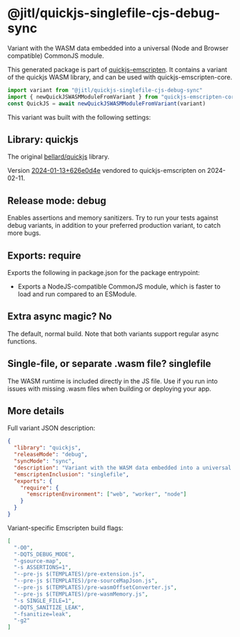 # @jitl/quickjs-singlefile-cjs-debug-sync

Variant with the WASM data embedded into a universal (Node and Browser compatible) CommonJS module.

This generated package is part of [quickjs-emscripten](https://github.com/justjake/quickjs-emscripten).
It contains a variant of the quickjs WASM library, and can be used with quickjs-emscripten-core.

```typescript
import variant from "@jitl/quickjs-singlefile-cjs-debug-sync"
import { newQuickJSWASMModuleFromVariant } from "quickjs-emscripten-core"
const QuickJS = await newQuickJSWASMModuleFromVariant(variant)
```

This variant was built with the following settings:

## Library: quickjs

The original [bellard/quickjs](https://github.com/bellard/quickjs) library.

Version [2024-01-13+626e0d4e](https://github.com/bellard/quickjs/commit/626e0d4e60db2b81a0505fa9c61941e608624e7e) vendored to quickjs-emscripten on 2024-02-11.

## Release mode: debug

Enables assertions and memory sanitizers. Try to run your tests against debug variants, in addition to your preferred production variant, to catch more bugs.

## Exports: require

Exports the following in package.json for the package entrypoint:

- Exports a NodeJS-compatible CommonJS module, which is faster to load and run compared to an ESModule.

## Extra async magic? No

The default, normal build. Note that both variants support regular async functions.

## Single-file, or separate .wasm file? singlefile

The WASM runtime is included directly in the JS file. Use if you run into issues with missing .wasm files when building or deploying your app.

## More details

Full variant JSON description:

```json
{
  "library": "quickjs",
  "releaseMode": "debug",
  "syncMode": "sync",
  "description": "Variant with the WASM data embedded into a universal (Node and Browser compatible) CommonJS module.",
  "emscriptenInclusion": "singlefile",
  "exports": {
    "require": {
      "emscriptenEnvironment": ["web", "worker", "node"]
    }
  }
}
```

Variant-specific Emscripten build flags:

```json
[
  "-O0",
  "-DQTS_DEBUG_MODE",
  "-gsource-map",
  "-s ASSERTIONS=1",
  "--pre-js $(TEMPLATES)/pre-extension.js",
  "--pre-js $(TEMPLATES)/pre-sourceMapJson.js",
  "--pre-js $(TEMPLATES)/pre-wasmOffsetConverter.js",
  "--pre-js $(TEMPLATES)/pre-wasmMemory.js",
  "-s SINGLE_FILE=1",
  "-DQTS_SANITIZE_LEAK",
  "-fsanitize=leak",
  "-g2"
]
```
